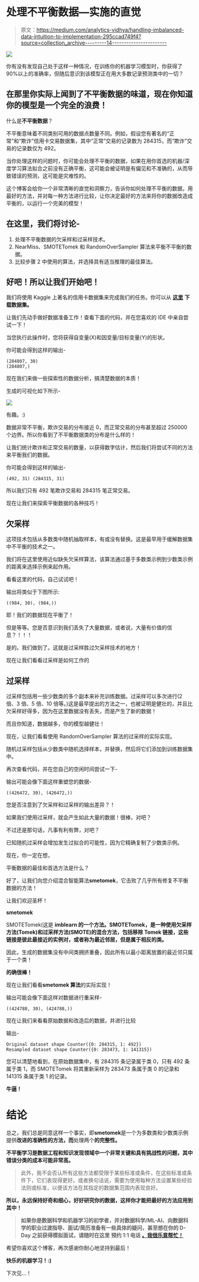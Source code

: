 # 处理不平衡数据—实施的直觉

> 原文：<https://medium.com/analytics-vidhya/handling-imbalanced-data-intuition-to-implementation-295ccad749f4?source=collection_archive---------14----------------------->

![](img/d9607518f00367aa57478359ba879842.png)

你有没有发现自己处于这样一种情况，在训练你的机器学习模型时，你获得了 90%以上的准确率，但随后意识到该模型正在用大多数记录预测类中的一切？

## 在那里你实际上闻到了不平衡数据的味道，现在你知道你的模型是一个完全的浪费！

什么是**不平衡数据**？

不平衡意味着不同类别可用的数据点数量不同。例如，假设您有著名的“正常”和“欺诈”信用卡交易数据集，其中“正常”交易的记录数为 284315，而“欺诈”交易的记录数仅为 492。

当你处理这样的问题时，你可能会处理不平衡的数据，如果在用你首选的机器/深度学习算法拟合之前没有正确平衡，这可能会被证明是有偏见和不准确的，从而导致错误的预测，这可能是灾难性的。

这个博客会给你一个非常清晰的直觉和洞察力，告诉你如何处理不平衡的数据，用最好的方法，并对每一种方法进行比较，让你决定最好的方法来将你的数据改造成平衡的，以运行一个完美的模型！

## 在这里，我们将讨论-

1.  处理不平衡数据的欠采样和过采样技术。
2.  NearMiss、SMOTETomek 和 RandomOverSampler 算法来平衡不平衡的数据。
3.  比较步骤 2 中使用的算法，并选择具有适当推理的最佳算法。

## 好吧！所以让我们开始吧！

我们将使用 Kaggle 上著名的信用卡数据集来完成我们的任务。你可以从 [**这里**](https://www.kaggle.com/mlg-ulb/creditcardfraud) **下载数据集。**

让我们先动手做好数据准备工作！查看下面的代码，并在您喜欢的 IDE 中亲自尝试一下！

当您执行此操作时，您将获得自变量(X)和因变量/目标变量(Y)的形状。

你可能会得到这样的输出-

```
(284807, 30)
(284807,)
```

现在我们来做一些探索性的数据分析，搞清楚数据的本质！

生成的可视化如下所示-

![](img/6a6754417f4dd8e3702980246aed036c.png)

有趣。:)

数据非常不平衡，欺诈交易的分布接近 0，而正常交易的分布甚至超过 250000 个边界。所以你看到了不平衡数据类的分布是什么样的！

让我们统计欺诈和正常交易的数量，以获得数字估计，然后我们将尝试不同的方法来平衡我们的数据。

你可能会得到这样的输出-

```
(492, 31) (284315, 31)
```

所以我们只有 492 笔欺诈交易和 284315 笔正常交易。

现在让我们来探索平衡数据的各种技巧！

## 欠采样

这项技术包括从多数类中随机抽取样本，有或没有替换。这是最早用于缓解数据集中不平衡的技术之一。

我们将在这里使用近似缺失欠采样算法，该算法通过基于多数类示例到少数类示例的距离来选择示例来起作用。

看看这里的代码，自己试试吧！

输出将类似于下图所示:

```
((984, 30), (984,))
```

耶！我们的数据现在平衡了！

但是等等。您是否意识到我们丢失了大量数据，或者说，大量有价值的信息？！！！

是的。我们做到了。这就是过采样胜过欠采样技术的地方！

现在让我们看看过采样是如何工作的

## 过采样

过采样包括用一些少数类的多个副本来补充训练数据。过采样可以多次进行(2 倍、3 倍、5 倍、10 倍等。)这是最早提出的方法之一，也被证明是健壮的，并且比欠采样好得多，因为在这里数据没有丢失，而是产生了新的数据！

而且你知道，数据越多，你的模型越健壮！

现在，让我们看看使用 RandomOverSampler 算法的过采样的实际实现。

随机过采样包括从少数类中随机选择样本，并替换，然后将它们添加到训练数据集中。

再次查看代码，并在您自己的空闲时间尝试一下-

输出可能会像下面这样重塑您的数据-

```
((426472, 30), (426472,))
```

您是否注意到了欠采样和过采样的输出差异？！

如果我们使用过采样，就会产生如此大量的数据！很棒，对吧？

不过还是那句话，凡事有利有弊，对吧？

已知随机过采样会增加发生过拟合的可能性，因为它精确复制了少数类示例。

现在，你一定在想，

平衡数据的最佳和首选方法是什么？

好了，让我们向您介绍混合智能算法**smetomek**，它击败了几乎所有修复不平衡数据的方法！

让我们欢迎圣杯！

**smetomek**

SMOTETomek(这是 **imblearn 的一个方法。SMOTETomek，**是一种使用欠采样方法(Tomek)和过采样方法(SMOTE)的混合方法，包括移除 Tomek 链接，这些链接是彼此最接近**的实例对，或者称为最近邻居，但是属于相反的类。**

因此，生成的数据集没有中间类拥挤重叠，因此所有以最小距离放置的最近邻只属于一个类！

**的确很棒！**

现在让我们看看**smetomek 算法**的实际实现！

输出可能会像下面这样对数据进行重采样-

```
((424788, 30), (424788,))
```

现在让我们来看看原始数据和改造后的数据，并进行比较

输出-

```
Original dataset shape Counter({0: 284315, 1: 492})
Resampled dataset shape Counter({0: 283473, 1: 141315})
```

您可以清楚地看到，在原始数据集中，有 284315 条记录属于类 0，只有 492 条属于类 1，而 SMOTETomek 将其重新采样为 283473 条属于类 0 的记录和 141315 条属于类 1 的记录。

**牛逼！**

# **结论**

总之，我们总是同意这样一个事实，即**smetomek**是一个为多数类和少数类示例提供**改进的准确性的方法，而**处理两个**的完整性。**

**不平衡学习是数据工程和知识发现领域中一个非常关键和具有挑战性的问题，其中错误分类的成本可能非常高。**

> 此外，我不会否认所有这些方法都受限于某些标准或条件，在这些标准或条件下，它们表现得更好。或者换句话说，需要为使用每种方法设置某些经验法则或标准，以便该方法在其指定的数据集范围内表现良好。

**所以，永远保持好奇和细心，好好研究你的数据，这样你才能把最好的方法应用到其中！**

> **如果你是数据科学和机器学习的初学者，并对数据科学/ML-AI、向数据科学的职业过渡指导、面试/简历准备有一些具体的疑问，甚至想在你的 D-Day 之前获得模拟面试，请随时在这里** **预约 1:1 电话** [**。我很乐意帮忙！**](https://topmate.io/sukannya)

希望你喜欢这个博客，再次感谢你耐心地坚持到最后！

**快乐的机器学习！:)**

下次见…！